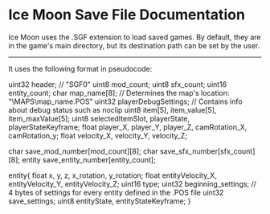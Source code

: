 # Ice Moon Save File Documentation
Ice Moon uses the .SGF extension to load saved games. By default, they are in the game's main directory, but its destination path can be set by the user.

  ------

It uses the following format in pseudocode:

uint32 header; // "SGF0"
uint8 mod_count;
uint8 sfx_count;
uint16 entity_count;
char map_name[8];	// Determines the map's location: "\MAPS\map_name.POS"
uint32 playerDebugSettings;	// Contains info about debug status such as noclip
uint8 item[5], item_value[5], item_maxValue[5];
uint8 selectedItemSlot, playerState, playerStateKeyframe;
float player_X, player_Y, player_Z, camRotation_X, camRotation_y;
float velocity_X, velocity_Y, velocity_Z;

char save_mod_number[mod_count][8];
char save_sfx_number[sfx_count][8];
entity save_entity_number[entity_count];

entity{
	float x, y, z, x_rotation, y_rotation;
	float entityVelocity_X, entityVelocity_Y, entityVelocity_Z;
	uint16 type;
	uint32 beginning_settings; // 4 bytes of settings for every entity defined in the .POS file
	uint32 save_settings;
	uint8 entityState, entityStateKeyframe;
}